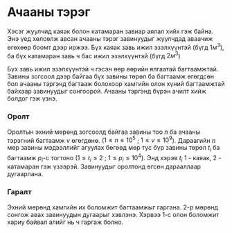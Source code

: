Ачааны тэрэг
============

Хэсэг жуулчид каяак болон катамаран завиар аялал хийх гэж байна. Энэ үед хөлсөлж авсан ачааны тэрэг завинуудыг жуулчдад аваачиж өгөхөөр боомт дээр иржээ. Бүх каяак завь ижил эзэлхүүнтэй (бүгд $1 м^3$), ба бүх катамаран завь ч бас ижил эзэлхүүнтэй (бүгд $2 м^3$)

Бүх завь ижил эзэлхүүнтэй ч гэсэн өөр өөрийн ялгаатай багтаамжтай. Завины зогсоол дээр байгаа бүх завины төрөл ба багтаамж өгөгдсөн бол ачааны тэргэнд багтааж болохоор хамгийн олон хүний багтаамжтай байхаар завинуудыг сонгоорой. Ачааны тэргэнд бүрэн ачилт хийж болдог гэж үзнэ. 

### Оролт
Оролтын эхний мөрөнд зогсоолд байгаа завины тоо $n$ ба ачааны тэрэгний багтаамж $v$ өгөгдөнө. ($1≤n≤10^5$ ; $1≤v≤10^9$). Дараагийн $n$ мөр завины мэдээллийг агуулах бөгөөд мөр тус бүр завины төрөл $t_i$ ба багтаамж $p_i$-с тогтоно ($1≤t_i≤2$ ; $1≤p_i≤10^4$). Энд хэрэв $t_i$ 1 - каяак, 2 - катамаран гэж үзээрэй. Завинуудыг оролтонд өгсөн дарааллаар дугаарлана.

### Гаралт
Эхний мөрөнд хамгийн их боломжит багтаамжыг гаргана. 2-р мөрөнд сонгож авах завинуудын дугаарыг хэвлэнэ. Хэрвээ 1-с олон боломжит хариу байвал алийг нь ч гаргаж болно.
